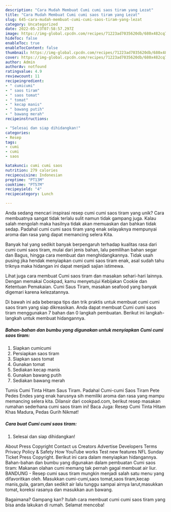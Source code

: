 ```yaml
---
description: "Cara Mudah Membuat Cumi cumi saos tiram yang Lezat"
title: "Cara Mudah Membuat Cumi cumi saos tiram yang Lezat"
slug: 645-cara-mudah-membuat-cumi-cumi-saos-tiram-yang-lezat
category: Uncategorized
date: 2022-05-23T07:58:57.297Z
image: https://img-global.cpcdn.com/recipes/71223ad7035620db/680x482cq70/cumi-cumi-saos-tiram-foto-resep-utama.jpg
hideToc: false
enableToc: true
enableTocContent: false
thumbnail: https://img-global.cpcdn.com/recipes/71223ad7035620db/680x482cq70/cumi-cumi-saos-tiram-foto-resep-utama.jpg
cover: https://img-global.cpcdn.com/recipes/71223ad7035620db/680x482cq70/cumi-cumi-saos-tiram-foto-resep-utama.jpg
author: Admin
authorAv: notfound
ratingvalue: 4.9
reviewcount: 11
recipeingredient:
- " cumicumi"
- " saos tiram"
- " saos tomat"
- " tomat"
- " kecap manis"
- " bawang putih"
- " bawang merah"
recipeinstructions:

- "Selesai dan siap dihidangkan!"
categories:
- Resep
tags:
- cumi
- cumi
- saos

katakunci: cumi cumi saos 
nutrition: 279 calories
recipecuisine: Indonesian
preptime: "PT13M"
cooktime: "PT57M"
recipeyield: "4"
recipecategory: Lunch

---
```





Anda sedang mencari inspirasi resep cumi cumi saos tiram yang unik? Cara membuatnya sangat tidak terlalu sulit namun tidak gampang juga. Kalau salah mengolah maka hasilnya tidak akan memuaskan dan bahkan tidak sedap. Padahal cumi cumi saos tiram yang enak selayaknya mempunyai aroma dan rasa yang dapat memancing selera Kita.





Banyak hal yang sedikit banyak berpengaruh terhadap kualitas rasa dari cumi cumi saos tiram, mulai dari jenis bahan, lalu pemilihan bahan segar dan Bagus, hingga cara membuat dan menghidangkannya. Tidak usah pusing jika hendak menyiapkan cumi cumi saos tiram enak,      asal sudah tahu triknya maka hidangan ini dapat menjadi sajian istimewa.














Lihat juga cara membuat Cumi saos tiram dan masakan sehari-hari lainnya. Dengan memakai Cookpad, kamu menyetujui Kebijakan Cookie dan Ketentuan Pemakaian. Cumi Saus Tiram, masakan seafood yang banyak digemari karena kelezatannya.






Di bawah ini ada beberapa tips dan trik praktis untuk membuat cumi cumi saos tiram yang siap dikreasikan. Anda dapat membuat Cumi cumi saos tiram menggunakan 7 bahan dan 0 langkah pembuatan. Berikut ini langkah-langkah untuk membuat hidangannya.

<!--inarticleads1-->

##### Bahan-bahan dan bumbu yang digunakan untuk menyiapkan Cumi cumi saos tiram:

1. Siapkan  cumicumi
1. Persiapkan  saos tiram
1. Siapkan  saos tomat
1. Gunakan  tomat
1. Sediakan  kecap manis
1. Gunakan  bawang putih
1. Sediakan  bawang merah


Tumis Cumi Tinta Hitam Saus Tiram. Padahal Cumi-cumi Saos Tiram Pete Pedes Endes yang enak harusnya sih memiliki aroma dan rasa yang mampu memancing selera kita. Dilansir dari cookpad.com, berikut resep masakan rumahan sederhana cumi saos tiram ini! Baca Juga: Resep Cumi Tinta Hitam Khas Madura, Pedas Gurih Nikmat! 

<!--inarticleads2-->

##### Cara buat Cumi cumi saos tiram:


1. Selesai dan siap dihidangkan!

About Press Copyright Contact us Creators Advertise Developers Terms Privacy Policy &amp; Safety How YouTube works Test new features NFL Sunday Ticket Press Copyright. Berikut ini cara dalam menyiapkan hidangannya. Bahan-bahan dan bumbu yang digunakan dalam pembuatan Cumi saos tiram: Makanan olahan cumi memang tak pernah gagal membuat air liur. BANDUNG - Resep cumi saus tiram mungkin menjadi salah satu menu yang difavoritkan oleh. Masukkan cumi-cumi,saos tomat,saos tiram,kecap manis,gula, garam,dan sedikit air lalu tunggu sampai airnya larut,masukkan tomat, koreksi rasanya dan masukkan aun bawang. 

Bagaimana? Gampang kan? Itulah cara membuat cumi cumi saos tiram yang bisa anda lakukan di rumah. Selamat mencoba!
